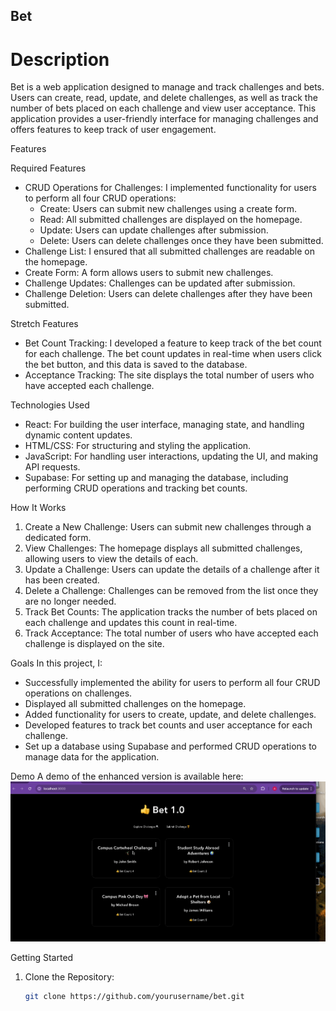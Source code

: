 ## Bet

# Description
Bet is a web application designed to manage and track challenges and bets. Users can create, read, update, and delete challenges, as well as track the number of bets placed on each challenge and view user acceptance. This application provides a user-friendly interface for managing challenges and offers features to keep track of user engagement.

Features

Required Features
- CRUD Operations for Challenges: I implemented functionality for users to perform all four CRUD operations:
  - Create: Users can submit new challenges using a create form.
  - Read: All submitted challenges are displayed on the homepage.
  - Update: Users can update challenges after submission.
  - Delete: Users can delete challenges once they have been submitted.
- Challenge List: I ensured that all submitted challenges are readable on the homepage.
- Create Form: A form allows users to submit new challenges.
- Challenge Updates: Challenges can be updated after submission.
- Challenge Deletion: Users can delete challenges after they have been submitted.

Stretch Features
- Bet Count Tracking: I developed a feature to keep track of the bet count for each challenge. The bet count updates in real-time when users click the bet button, and this data is saved to the database.
- Acceptance Tracking: The site displays the total number of users who have accepted each challenge.

Technologies Used
- React: For building the user interface, managing state, and handling dynamic content updates.
- HTML/CSS: For structuring and styling the application.
- JavaScript: For handling user interactions, updating the UI, and making API requests.
- Supabase: For setting up and managing the database, including performing CRUD operations and tracking bet counts.

How It Works
1. Create a New Challenge: Users can submit new challenges through a dedicated form.
2. View Challenges: The homepage displays all submitted challenges, allowing users to view the details of each.
3. Update a Challenge: Users can update the details of a challenge after it has been created.
4. Delete a Challenge: Challenges can be removed from the list once they are no longer needed.
5. Track Bet Counts: The application tracks the number of bets placed on each challenge and updates this count in real-time.
6. Track Acceptance: The total number of users who have accepted each challenge is displayed on the site.

Goals
In this project, I:
- Successfully implemented the ability for users to perform all four CRUD operations on challenges.
- Displayed all submitted challenges on the homepage.
- Added functionality for users to create, update, and delete challenges.
- Developed features to track bet counts and user acceptance for each challenge.
- Set up a database using Supabase and performed CRUD operations to manage data for the application.

Demo
A demo of the enhanced version is available here:
![Video Walkthrough](https://github.com/vetskiver/bet/blob/master/bet-demo.gif)

Getting Started
1. Clone the Repository:
   ```bash
   git clone https://github.com/yourusername/bet.git

